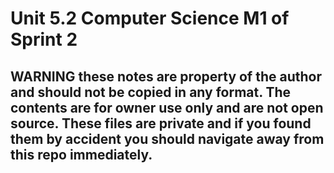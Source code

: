# Unit 5.2 Computer Science M1 of Sprint 2

## WARNING these notes are property of the author and should not be copied in any format. The contents are for owner use only and are not open source. These files are private and if you found them by accident you should navigate away from this repo immediately. 